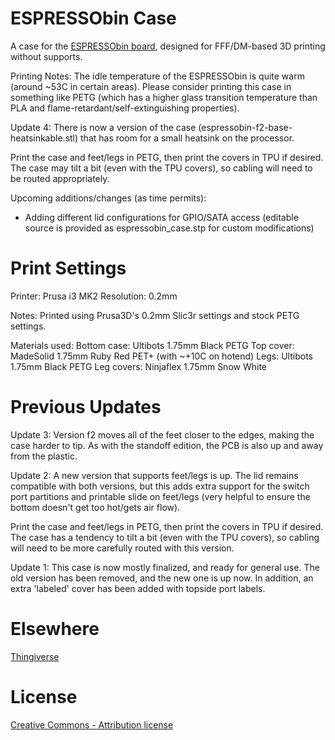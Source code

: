 # ESPRESSObin Case

A case for the [ESPRESSObin board](https://www.amazon.com/ESPRESSObin-SBUD102-Single-Computer-Network/dp/B06Y3V2FBK
), designed for FFF/DM-based 3D printing without supports.

Printing Notes: The idle temperature of the ESPRESSObin is quite warm (around ~53C in certain areas). Please consider printing this case in something like PETG (which has a higher glass transition temperature than PLA and flame-retardant/self-extinguishing properties).

Update 4: There is now a version of the case (espressobin-f2-base-heatsinkable.stl) that has room for a small heatsink on the processor.

Print the case and feet/legs in PETG, then print the covers in TPU if desired. The case may tilt a bit (even with the TPU covers), so cabling will need to be routed appropriately.

Upcoming additions/changes (as time permits):

* Adding different lid configurations for GPIO/SATA access (editable source is provided as espressobin_case.stp for custom modifications)

# Print Settings

Printer: Prusa i3 MK2
Resolution: 0.2mm

Notes:
Printed using Prusa3D's 0.2mm Slic3r settings and stock PETG settings.

Materials used:
Bottom case: Ultibots 1.75mm Black PETG
Top cover: MadeSolid 1.75mm Ruby Red PET+ (with ~+10C on hotend)
Legs: Ultibots 1.75mm Black PETG
Leg covers: Ninjaflex 1.75mm Snow White

# Previous Updates

Update 3: Version f2 moves all of the feet closer to the edges, making the case harder to  tip. As with the standoff edition, the PCB is also up and away from the plastic.

Update 2: A new version that supports feet/legs is up. The lid remains compatible with both versions, but this adds extra support for the switch port partitions and printable slide on feet/legs (very helpful to ensure the bottom doesn't get too hot/gets air flow).

Print the case and feet/legs in PETG, then print the covers in TPU if desired. The case has a tendency to tilt a bit (even with the TPU covers), so cabling will need to be more carefully routed with this version.

Update 1: This case is now mostly finalized, and ready for general use. The old version has been removed, and the new one is up now. In addition, an extra 'labeled' cover has been added with topside port labels.

# Elsewhere

[Thingiverse](https://www.thingiverse.com/thing:2408222)

# License

[Creative Commons - Attribution license](http://creativecommons.org/licenses/by/3.0/)
